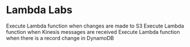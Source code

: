 # Lambda Labs
Execute Lambda function when changes are made to S3
Execute Lambda function when Kinesis messages are received
Execute Lambda function when there is a record change in DynamoDB
